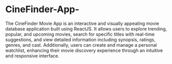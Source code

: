 # CineFinder-App-
The CineFinder Movie App is an interactive and visually appealing movie database application built using ReactJS. It allows users to explore trending, popular, and upcoming movies, search for specific titles with real-time suggestions, and view detailed information including synopsis, ratings, genres, and cast. Additionally, users can create and manage a personal watchlist, enhancing their movie discovery experience through an intuitive and responsive interface.
